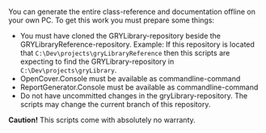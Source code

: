You can generate the entire class-reference and documentation offline on your own PC. To get this work you must prepare some things:

* You must have cloned the GRYLibrary-repository beside the GRYLibraryReference-repository. Example: If this repository is located that `C:\Dev\projects\gryLibraryReference` then this scripts are expecting to find the GRYLibrary-repository in `C:\Dev\projects\gryLibrary`.
* OpenCover.Console must be available as commandline-command
* ReportGenerator.Console must be available as commandline-command
* Do not have uncommitted changes in the gryLibrary-repository. The scripts may change the current branch of this repository.

**Caution!** This scripts come with absolutely no warranty.
